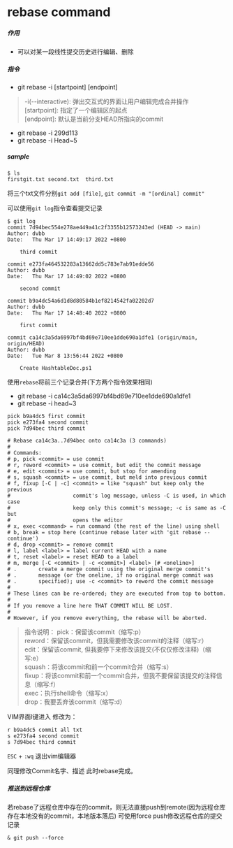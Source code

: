 # rebase command
##### 作用
* 可以对某一段线性提交历史进行编辑、删除
##### 指令
* git rebase -i  [startpoint]  [endpoint]
> -i(--interactive): 弹出交互式的界面让用户编辑完成合并操作  
[startpoint]: 指定了一个编辑区的起点  
[endpoint]: 默认是当前分支HEAD所指向的commit  
* git rebase -i 299d113
* git rebase -i Head~5

##### sample

``` log
$ ls
firstgit.txt second.txt  third.txt
```
将三个txt文件分别`git add [file]`, `git commit -m "[ordinal] commit"`

可以使用`git log`指令查看提交记录
``` log
$ git log
commit 7d94bec554e278ae449a41c2f3355b12573243ed (HEAD -> main)
Author: dvbb
Date:   Thu Mar 17 14:49:17 2022 +0800

    third commit

commit e273fa464532283a13662dd5c783e7ab91edde56
Author: dvbb
Date:   Thu Mar 17 14:49:02 2022 +0800

    second commit

commit b9a4dc54a6d1d8d80584b1ef8214542fa02202d7
Author: dvbb
Date:   Thu Mar 17 14:48:40 2022 +0800

    first commit

commit ca14c3a5da6997bf4bd69e710ee1dde690a1dfe1 (origin/main, origin/HEAD)
Author: dvbb
Date:   Tue Mar 8 13:56:44 2022 +0800

    Create HashtableDoc.ps1

```

使用`rebase`将前三个记录合并(下方两个指令效果相同)
* git rebase -i ca14c3a5da6997bf4bd69e710ee1dde690a1dfe1
* git rebase -i head~3
``` log
pick b9a4dc5 first commit
pick e273fa4 second commit
pick 7d94bec third commit

# Rebase ca14c3a..7d94bec onto ca14c3a (3 commands)
#
# Commands:
# p, pick <commit> = use commit
# r, reword <commit> = use commit, but edit the commit message
# e, edit <commit> = use commit, but stop for amending
# s, squash <commit> = use commit, but meld into previous commit
# f, fixup [-C | -c] <commit> = like "squash" but keep only the previous
#                    commit's log message, unless -C is used, in which case
#                    keep only this commit's message; -c is same as -C but
#                    opens the editor
# x, exec <command> = run command (the rest of the line) using shell
# b, break = stop here (continue rebase later with 'git rebase --continue')
# d, drop <commit> = remove commit
# l, label <label> = label current HEAD with a name
# t, reset <label> = reset HEAD to a label
# m, merge [-C <commit> | -c <commit>] <label> [# <oneline>]
# .       create a merge commit using the original merge commit's
# .       message (or the oneline, if no original merge commit was
# .       specified); use -c <commit> to reword the commit message
#
# These lines can be re-ordered; they are executed from top to bottom.
#
# If you remove a line here THAT COMMIT WILL BE LOST.
#
# However, if you remove everything, the rebase will be aborted.

```

> 指令说明：
pick：保留该commit（缩写:p）  
reword：保留该commit，但我需要修改该commit的注释（缩写:r）  
edit：保留该commit, 但我要停下来修改该提交(不仅仅修改注释)（缩写:e）  
squash：将该commit和前一个commit合并（缩写:s）  
fixup：将该commit和前一个commit合并，但我不要保留该提交的注释信息（缩写:f）  
exec：执行shell命令（缩写:x）  
drop：我要丢弃该commit（缩写:d）  

VIM界面I键进入
修改为：
``` log
r b9a4dc5 commit all txt
s e273fa4 second commit
s 7d94bec third commit
```

`ESC` + `:wq` 退出vim编辑器

同理修改Commit名字、描述
此时rebase完成。

##### 推送到远程仓库
若rebase了远程仓库中存在的commit，则无法直接push到remote(因为远程仓库存在本地没有的commit，本地版本落后)
可使用force push修改远程仓库的提交记录
``` log
& git push --force
```
